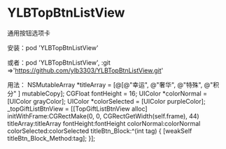 # YLBTopBtnListView
通用按钮选项卡

安装：pod 'YLBTopBtnListView'

或者：pod 'YLBTopBtnListView', :git =>'https://github.com/ylb3303/YLBTopBtnListView.git'

用法：
NSMutableArray *titleArray = [@[@"幸运",
                                    @"奢华",
                                    @"特殊",
                                    @"积分"
                                    ] mutableCopy];
    CGFloat fontHeight = 16;
    UIColor *colorNormal = [UIColor grayColor];
    UIColor *colorSelected = [UIColor purpleColor];
    _topGiftListBtnView = [[TopGiftListBtnView alloc] initWithFrame:CGRectMake(0, 0, CGRectGetWidth(self.frame), 44) titleArray:titleArray fontHeight:fontHeight colorNormal:colorNormal colorSelected:colorSelected titleBtn_Block:^(int tag) {
        [weakSelf titleBtn_Block_Method:tag];
    }];
